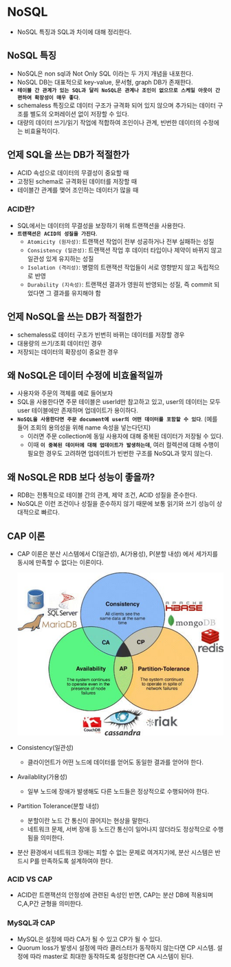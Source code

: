 # NoSQL

- NoSQL 특징과 SQL과 차이에 대해 정리한다.

## NoSQL 특징

- NoSQL은 non sql과 Not Only SQL 이라는 두 가지 개념을 내포한다.
- NoSQL DB는 대표적으로 key-value, 문서형, graph DB가 존재한다.
- **`테이블 간 관계가 있는 SQL과 달리 NoSQL은 관계나 조인이 없으므로 스케일 아웃이 간편하여 확장성이 매우 좋다`**.
- schemaless 특징으로 데이터 구조가 규격화 되어 있지 않으며 추가되는 데이터 구조를 별도의 오퍼레이션 없이 저장할 수 있다.
- 대량의 데이터 쓰기/읽기 작업에 적합하여 조인이나 관계, 빈번한 데이터의 수정에는 비효율적이다.

## 언제 SQL을 쓰는 DB가 적절한가

- ACID 속성으로 데이터의 무결성이 중요할 때
- 고정된 schema로 규격화된 데이터를 저장할 때
- 테이블간 관계를 맺어 조인하는 데이터가 많을 때

### ACID란?

- SQL에서는 데이터의 무결성을 보장하기 위해 트랜잭션을 사용한다.
- **`트랜잭션은 ACID의 성질을 가진다`**.
  - `Atomicity (원자성)`: 트랜잭션 작업이 전부 성공하거나 전부 실패하는 성질
  - `Consistency (일관성)`: 트랜잭션 작업 후 데이터 타입이나 제약이 바뀌지 않고 일관성 있게 유지하는 성질
  - `Isolation (격리성)`: 병렬의 트랜잭션 작업들이 서로 영향받지 않고 독립적으로 반영
  - `Durability (지속성)`: 트랜잭션 결과가 영원히 반영되는 성질, 즉 commit 되었다면 그 결과를 유지해야 함

## 언제 NoSQL을 쓰는 DB가 적절한가

- schemaless로 데이터 구조가 빈번히 바뀌는 데이터를 저장할 경우
- 대용량의 쓰기/조회 데이터인 경우
- 저장되는 데이터의 확장성이 중요한 경우

## 왜 NoSQL은 데이터 수정에 비효율적일까

- 사용자와 주문의 객체를 예로 들어보자
- SQL을 사용한다면 주문 테이블은 userId만 참고하고 있고, user의 데이터는 모두 user 테이블에만 존재하며 업데이트가 용이하다.
- **`NoSQL을 사용한다면 주문 document에 user의 어떤 데이터를 포함할 수 있다`**. (예를 들어 조회의 용의성을 위해 name 속성을 넣는다던지)
  - 이러면 주문 collection에 동일 사용자에 대해 중복된 데이터가 저장될 수 있다.
  - 이때 **`이 중복된 데이터에 대해 업데이트가 발생하는데`**, 여러 컬렉션에 대해 수행이 필요한 경우도 고려하면 업데이트가 빈번한 구조를 NoSQL과 맞지 않는다.

## 왜 NoSQL은 RDB 보다 성능이 좋을까?

- RDB는 전통적으로 테이블 간의 관계, 제약 조건, ACID 성질을 준수한다.
- NoSQL은 이런 조건이나 성질을 준수하지 않기 때문에 보통 읽기와 쓰기 성능이 상대적으로 빠르다.

## CAP 이론

- CAP 이론은 분산 시스템에서 C(일관성), A(가용성), P(분할 내성) 에서 세가지를 동시에 만족할 수 없다는 이론이다.

  <img src="https://github.com/programmer-sjk/TIL/blob/main/images/db/nosql/cap.png" width="600">

- Consistency(일관성)
  - 클라이언트가 어떤 노드에 데이터를 얻어도 동일한 결과를 얻어야 한다.
- Availablity(가용성)
  - 일부 노드에 장애가 발생해도 다른 노드들은 정상적으로 수행되어야 한다.
- Partition Tolerance(분할 내성)
  - 분할이란 노드 간 통신이 끊어지는 현상을 말한다.
  - 네트워크 문제, 서버 장애 등 노드간 통신이 일어나지 않더라도 정상적으로 수행됨을 의미한다.
- 분산 환경에서 네트워크 장애는 피할 수 없는 문제로 여겨지기에, 분산 시스템은 반드시 P를 만족하도록 설계하여야 한다.

### ACID VS CAP

- ACID란 트랜잭션의 안정성에 관련된 속성인 반면, CAP는 분산 DB에 적용되며 C,A,P간 균형을 의미한다.

### MySQL과 CAP

- MySQL은 설정에 따라 CA가 될 수 있고 CP가 될 수 있다.
- Quorum loss가 발생시 설정에 따라 클러스터가 동작하지 않는다면 CP 시스템. 설정에 따라 master로 최대한 동작하도록 설정한다면 CA 시스템이 된다.
